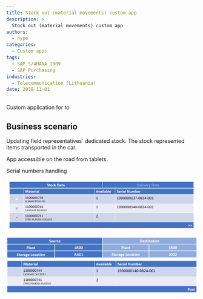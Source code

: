 ```yaml
---
title: Stock out (material movements) custom app
description: >
  Stock out (material movements) custom app
authors:
  - nype
categories:
  - Custom apps
tags:
  - SAP S/4HANA 1909
  - SAP Purchasing
industries:
  - Telecommunication (Lithuania)
date: 2018-11-01
---
```


<!-- more -->

Custom application for  to 

## Business scenario

Updating field representatives' dedicated stock. The stock represented items transported in the car. 

App accessible on the road from tablets.

Serial numbers handling

[![Stock out screen - stock based 1](res/stock-out-stock-based-1.png)](res/stock-out-stock-based-1.png)

[![Stock out screen - stock based 2](res/stock-out-stock-based-2.png)](res/stock-out-stock-based-2.png)


